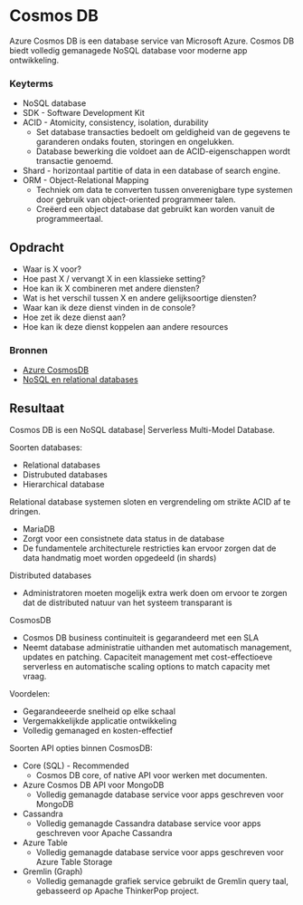 # Cosmos DB
Azure Cosmos DB is een database service van Microsoft Azure. Cosmos DB biedt volledig gemanagede NoSQL database voor moderne app ontwikkeling.

### Keyterms
* NoSQL database
* SDK - Software Development Kit
* ACID - Atomicity, consistency, isolation, durability
    - Set database transacties bedoelt om geldigheid van de gegevens te garanderen ondaks fouten, storingen en ongelukken. 
    - Database bewerking die voldoet aan de ACID-eigenschappen wordt transactie genoemd.
* Shard - horizontaal partitie of data in een database of search engine.
* ORM - Object-Relational Mapping
    - Techniek om data te converten tussen onverenigbare type systemen door gebruik van object-oriented programmeer talen. 
    - Creëerd een object database dat gebruikt kan worden vanuit de programmeertaal.

## Opdracht
- Waar is X voor?
- Hoe past X / vervangt X in een klassieke setting?
- Hoe kan ik X combineren met andere diensten?
- Wat is het verschil tussen X en andere gelijksoortige diensten?
- Waar kan ik deze dienst vinden in de console?
- Hoe zet ik deze dienst aan?
- Hoe kan ik deze dienst koppelen aan andere resources

### Bronnen
- [Azure CosmosDB](https://docs.microsoft.com/en-us/azure/cosmos-db/introduction)
- [NoSQL en relational databases](https://docs.microsoft.com/en-us/azure/cosmos-db/relational-nosql)

## Resultaat
Cosmos DB is een NoSQL database| Serverless Multi-Model Database. 

Soorten databases:
* Relational databases
* Distrubuted databases
* Hierarchical database
    
Relational database systemen sloten en vergrendeling om strikte ACID af te dringen. 
* MariaDB
* Zorgt voor een consistnete data status in de database
* De fundamentele architecturele restricties kan ervoor zorgen dat de data handmatig moet worden opgedeeld (in shards)

Distributed databases
* Administratoren moeten mogelijk extra werk doen om ervoor te zorgen dat de distributed natuur van het systeem transparant is 

CosmosDB
* Cosmos DB business continuiteit is gegarandeerd met een SLA
* Neemt database administratie uithanden met automatisch management, updates en patching. Capaciteit management met cost-effectioeve serverless en automatische scaling options to match capacity met vraag.

Voordelen:
* Gegarandeeerde snelheid op elke schaal 
* Vergemakkelijkde applicatie ontwikkeling 
* Volledig gemanaged en kosten-effectief

Soorten API opties binnen CosmosDB:
* Core (SQL) - Recommended
    * Cosmos DB core, of native API voor werken met documenten.
* Azure Cosmos DB API voor MongoDB
    * Volledig gemanagde database service voor apps geschreven voor MongoDB
* Cassandra
    * Volledig gemanagde Cassandra database service voor apps geschreven voor Apache Cassandra
* Azure Table
    * Volledig gemanagde database service voor apps geschreven voor Azure Table Storage
* Gremlin (Graph)
    * Volledig gemanagde grafiek service gebruikt de Gremlin query taal, gebasseerd op Apache ThinkerPop project. 